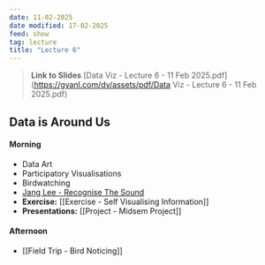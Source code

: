 ```yaml
---
date: 11-02-2025
date modified: 17-02-2025
feed: show
tag: lecture
title: "Lecture 6"
---
```


> **Link to Slides**
> [Data Viz - Lecture 6 - 11 Feb 2025.pdf](https://gyanl.com/dv/assets/pdf/Data Viz - Lecture 6 - 11 Feb 2025.pdf)

## Data is Around Us
#### Morning
- Data Art
- Participatory Visualisations
- Birdwatching
- [Jang Lee - Recognise The Sound](https://janglee.myportfolio.com/recognise-the-sound)
- **Exercise:** [[Exercise - Self Visualising Information]]
- **Presentations:** [[Project - Midsem Project]]
#### Afternoon

- [[Field Trip - Bird Noticing]]
